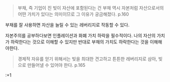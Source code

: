 > 부채, 즉 기업이 진 빚이 자산에 포함된다는 건 부채 역시 자본처럼 자산으로서의 어떤 가치가 있다는 의미이므로 그 이유가 궁금해졌다. p.160

부채를 잘 사용하면 자산을 늘릴 수 있는 레버리지로 작동할 수 있다.

자본주의를 공부하다보면 인플레이션과 화폐 가치 하락을 필수적이다. 나의 자산의 가치가 하락한다는 것으로 이해할 수 있지만 반대로 부채의 가치도 하락한다는 것을 이해해야한다.

> 경제적 자유를 얻기 위해서는 빚을 최대한 견고하고 튼튼한 레버리지로 삼아, 빚으로 만들어낼 수 있어야 한다. p.165

:+1